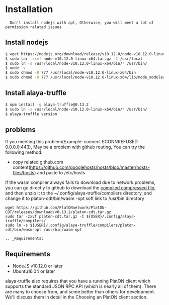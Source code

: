 
# Installation

```note::
  Don't install nodejs with apt, Otherwise, you will meet a lot of permission related issues 
 ```

## Install nodejs

```bash
$ wget https://nodejs.org/download/release/v10.12.0/node-v10.12.0-linux-x64.tar.gz
$ sudo tar -zxvf node-v10.12.0-linux-x64.tar.gz -C /usr/local
$ sudo ln -s /usr/local/node-v10.12.0-linux-x64/bin/* /usr/bin/
$ node -v
$ sudo chmod -R 777 /usr/local/node-v10.12.0-linux-x64/bin
$ sudo chmod -R 777 /usr/local/node-v10.12.0-linux-x64/lib/node_modules/
```
## Install alaya-truffle

```bash
$ npm install -g alaya-truffle@0.13.2
$ sudo ln -s /usr/local/node-v10.12.0-linux-x64/bin/* /usr/bin/
$ alaya-truffle version
```

## problems

If you meeting this problem(Example: connect ECONNREFUSED 0.0.0.0:443), May be a problem with github routing, You can try the following method:

* copy related github.com content(https://github.com/googlehosts/hosts/blob/master/hosts-files/hosts) and paste to /etc/hosts

If the wasm compiler always fails to download due to network problems, you can go directly to github to download the [compiled compressed file](https://github.com/PlatONnetwork/PlatON-CDT/releases/download/v0.13.2/platon-cdt.tar.gz), and then unzip it to the ~/.config/alaya-truffle/compilers directory, and change it to platon-cdt/bin/wasm -opt soft link to /usr/bin directory
```
wget https://github.com/PlatONnetwork/PlatON-CDT/releases/download/v0.13.2/platon-cdt.tar.gz
sudo tar -zxvf platon-cdt.tar.gz -C ${USER}/.config/alaya-truffle/compilers/
sudo ln -s ${USER}/.config/alaya-truffle/compilers/platon-cdt/bin/wasm-opt /usr/bin/wasm-opt
```

```eval_rst
.. _Requirements:
```
## Requirements

* NodeJS v10.12.0 or later
* Ubuntu16.04 or later

alaya-truffle also requires that you have a running PlatON client which supports the standard JSON RPC API (which is nearly all of them). There are many to choose from, and some better than others for development. We'll discuss them in detail in the Choosing an PlatON client section.
